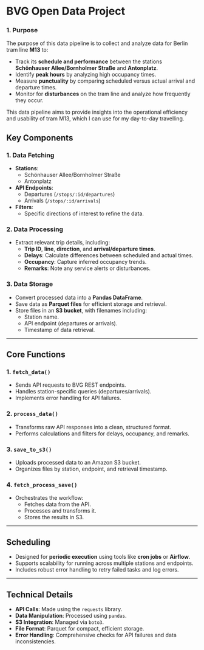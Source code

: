 # BVG Open Data Project

### **1. Purpose**
The purpose of this data pipeline is to collect and analyze data for Berlin tram line **M13** to:
- Track its **schedule and performance** between the stations **Schönhauser Allee/Bornholmer Straße** and **Antonplatz**.
- Identify **peak hours** by analyzing high occupancy times.
- Measure **punctuality** by comparing scheduled versus actual arrival and departure times.
- Monitor for **disturbances** on the tram line and analyze how frequently they occur.

This data pipeline aims to provide insights into the operational efficiency and usability of tram M13, which I can use for my day-to-day travelling.


## **Key Components**

### **1. Data Fetching**
- **Stations**:  
  - Schönhauser Allee/Bornholmer Straße  
  - Antonplatz
- **API Endpoints**:  
  - Departures (`/stops/:id/departures`)  
  - Arrivals (`/stops/:id/arrivals`)
- **Filters**:  
  - Specific directions of interest to refine the data.

### **2. Data Processing**
- Extract relevant trip details, including:  
  - **Trip ID**, **line**, **direction**, and **arrival/departure times**.  
  - **Delays**: Calculate differences between scheduled and actual times.  
  - **Occupancy**: Capture inferred occupancy trends.  
  - **Remarks**: Note any service alerts or disturbances.

### **3. Data Storage**
- Convert processed data into a **Pandas DataFrame**.  
- Save data as **Parquet files** for efficient storage and retrieval.  
- Store files in an **S3 bucket**, with filenames including:  
  - Station name.  
  - API endpoint (departures or arrivals).  
  - Timestamp of data retrieval.

---

## **Core Functions**

### **1. `fetch_data()`**
- Sends API requests to BVG REST endpoints.  
- Handles station-specific queries (departures/arrivals).  
- Implements error handling for API failures.

### **2. `process_data()`**
- Transforms raw API responses into a clean, structured format.  
- Performs calculations and filters for delays, occupancy, and remarks.

### **3. `save_to_s3()`**
- Uploads processed data to an Amazon S3 bucket.  
- Organizes files by station, endpoint, and retrieval timestamp.

### **4. `fetch_process_save()`**
- Orchestrates the workflow:  
  - Fetches data from the API.  
  - Processes and transforms it.  
  - Stores the results in S3.

---

## **Scheduling**
- Designed for **periodic execution** using tools like **cron jobs** or **Airflow**.  
- Supports scalability for running across multiple stations and endpoints.  
- Includes robust error handling to retry failed tasks and log errors.

---

## **Technical Details**
- **API Calls**: Made using the `requests` library.  
- **Data Manipulation**: Processed using `pandas`.  
- **S3 Integration**: Managed via `boto3`.  
- **File Format**: Parquet for compact, efficient storage.  
- **Error Handling**: Comprehensive checks for API failures and data inconsistencies.
